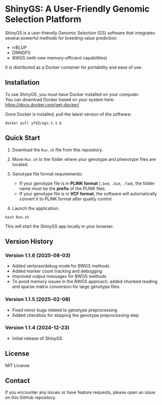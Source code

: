 # ShinyGS: A User-Friendly Genomic Selection Platform

ShinyGS is a user-friendly Genomic Selection (GS) software that integrates several powerful methods for breeding value prediction:

- rrBLUP  
- DNNGP3  
- BWGS (with new memory-efficient capabilities)

It is distributed as a Docker container for portability and ease of use.

## Installation

To use ShinyGS, you must have Docker installed on your computer.  
You can download Docker based on your system here:  
https://docs.docker.com/get-docker/

Once Docker is installed, pull the latest version of the software:

```
docker pull yfd2/ags:1.1.6
```

## Quick Start

1. Download the `Run.sh` file from this repository.

2. Move `Run.sh` to the folder where your genotype and phenotype files are located.

3. Genotype file format requirements:
   - If your genotype file is in **PLINK format** (`.bed`, `.bim`, `.fam`), the folder name must be the **prefix** of the PLINK files.
   - If your genotype file is in **VCF format**, the software will automatically convert it to PLINK format after quality control.

4. Launch the application:

```
bash Run.sh
```

This will start the ShinyGS app locally in your browser.

## Version History

### Version 1.1.6 (2025-08-03)
- Added verbose/debug mode for BWGS methods
- Added marker count tracking and debugging
- Improved output messages for BWGS methods
- To avoid memory issues in the BWGS approach, added chunked reading and sparse matrix conversion for large genotype files

### Version 1.1.5 (2025-02-08)
- Fixed minor bugs related to genotype preprocessing
- Added checkbox for skipping the genotype preprocessing step

### Version 1.1.4 (2024-12-23)
- Initial release of ShinyGS

## License

MIT License

## Contact

If you encounter any issues or have feature requests, please open an issue on this GitHub repository.
